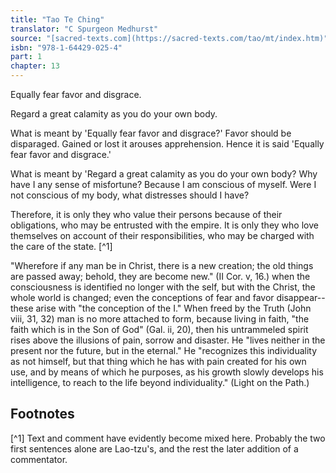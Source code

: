 ```yaml
---
title: "Tao Te Ching"
translator: "C Spurgeon Medhurst"
source: "[sacred-texts.com](https://sacred-texts.com/tao/mt/index.htm)"
isbn: "978-1-64429-025-4"
part: 1
chapter: 13
---
```

Equally fear favor and disgrace.

Regard a great calamity as you do your own body.

What is meant by 'Equally fear favor and disgrace?' Favor should be disparaged. Gained or lost it arouses apprehension. Hence it is said 'Equally fear favor and disgrace.'

What is meant by 'Regard a great calamity as you do your own body? Why have I any sense of misfortune? Because I am conscious of myself. Were I not conscious of my body, what distresses should I have?

Therefore, it is only they who value their persons because of their obligations, who may be entrusted with the empire. It is only they who love themselves on account of their responsibilities, who may be charged with the care of the state. [^1]

"Wherefore if any man be in Christ, there is a new creation; the old things are passed away; behold, they are become new." (II Cor. v, 16.) when the consciousness is identified no longer with the self, but with the Christ, the whole world is changed; even the conceptions of fear and favor disappear--these arise with "the conception of the I." When freed by the Truth (John viii, 31, 32) man is no more attached to form, because living in faith, "the faith which is in the Son of God" (Gal. ii, 20), then his untrammeled spirit rises above the illusions of pain, sorrow and disaster. He "lives neither in the present nor the future, but in the eternal." He "recognizes this individuality as not himself, but that thing which he has with pain created for his own use, and by means of which he purposes, as his growth slowly develops his intelligence, to reach to the life beyond individuality." (Light on the Path.)

## Footnotes

[^1] Text and comment have evidently become mixed here. Probably the two first sentences alone are Lao-tzu's, and the rest the later addition of a commentator.